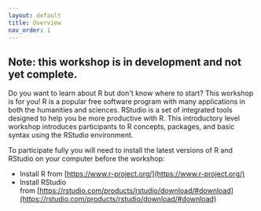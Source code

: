 ```yaml
---
layout: default
title: Overview
nav_order: 1
---
```

## Note: this workshop is in development and not yet complete.

Do you want to learn about R but don't know where to start? This workshop is for you! R is a popular free software program with many applications in both the humanities and sciences. RStudio is a set of integrated tools designed to help you be more productive with R. This introductory level workshop introduces participants to R concepts, packages, and basic syntax using the RStudio environment. 

To participate fully you will need to install the latest versions of R and RStudio on your computer before the workshop:

- Install R from [https://www.r-project.org/](https://www.r-project.org/)
- Install RStudio from [https://rstudio.com/products/rstudio/download/#download](https://rstudio.com/products/rstudio/download/#download)
